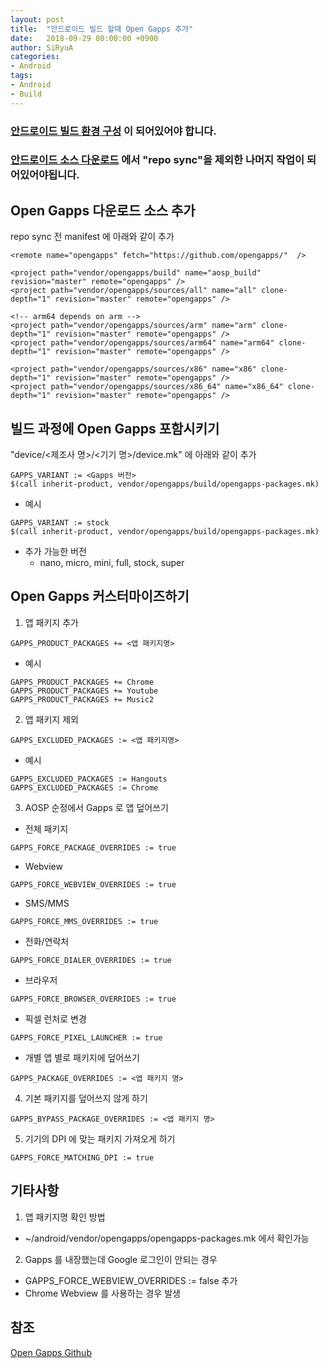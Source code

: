 ```yaml
---
layout: post
title:  "안드로이드 빌드 할때 Open Gapps 추가"
date:   2018-09-29 00:00:00 +0900
author: SiRyuA
categories:
- Android
tags:
- Android
- Build
---
```


### [안드로이드 빌드 환경 구성](/android/android-build-settings.html) 이 되어있어야 합니다.

### [안드로이드 소스 다운로드](/android/android-source-download.html) 에서 "repo sync"을 제외한 나머지 작업이 되어있어야됩니다.


## Open Gapps 다운로드 소스 추가
repo sync 전 manifest 에 아래와 같이 추가
~~~~
<remote name="opengapps" fetch="https://github.com/opengapps/"  />

<project path="vendor/opengapps/build" name="aosp_build" revision="master" remote="opengapps" />
<project path="vendor/opengapps/sources/all" name="all" clone-depth="1" revision="master" remote="opengapps" />

<!-- arm64 depends on arm -->
<project path="vendor/opengapps/sources/arm" name="arm" clone-depth="1" revision="master" remote="opengapps" />
<project path="vendor/opengapps/sources/arm64" name="arm64" clone-depth="1" revision="master" remote="opengapps" />

<project path="vendor/opengapps/sources/x86" name="x86" clone-depth="1" revision="master" remote="opengapps" />
<project path="vendor/opengapps/sources/x86_64" name="x86_64" clone-depth="1" revision="master" remote="opengapps" />
~~~~


## 빌드 과정에 Open Gapps 포함시키기
"device/<제조사 명>/<기기 명>/device.mk" 에 아래와 같이 추가
~~~~
GAPPS_VARIANT := <Gapps 버전>
$(call inherit-product, vendor/opengapps/build/opengapps-packages.mk)
~~~~
* 예시
~~~~
GAPPS_VARIANT := stock
$(call inherit-product, vendor/opengapps/build/opengapps-packages.mk)
~~~~
* 추가 가능한 버전
  * nano, micro, mini, full, stock, super


## Open Gapps 커스터마이즈하기
1. 앱 패키지 추가
~~~~
GAPPS_PRODUCT_PACKAGES += <앱 패키지명>
~~~~
 * 예시
 ~~~~
 GAPPS_PRODUCT_PACKAGES += Chrome
 GAPPS_PRODUCT_PACKAGES += Youtube
 GAPPS_PRODUCT_PACKAGES += Music2
 ~~~~
2. 앱 패키지 제외
~~~~
GAPPS_EXCLUDED_PACKAGES := <앱 패키지명>
~~~~
 * 예시
 ~~~~
 GAPPS_EXCLUDED_PACKAGES := Hangouts
 GAPPS_EXCLUDED_PACKAGES := Chrome
 ~~~~
3. AOSP 순정에서 Gapps 로 앱 덮어쓰기
 * 전체 패키지
 ~~~~
 GAPPS_FORCE_PACKAGE_OVERRIDES := true
 ~~~~
 * Webview
 ~~~~
 GAPPS_FORCE_WEBVIEW_OVERRIDES := true
 ~~~~
 * SMS/MMS
 ~~~~
 GAPPS_FORCE_MMS_OVERRIDES := true
 ~~~~
 * 전화/연락처
 ~~~~
 GAPPS_FORCE_DIALER_OVERRIDES := true
 ~~~~
 * 브라우저
 ~~~~
 GAPPS_FORCE_BROWSER_OVERRIDES := true
 ~~~~
 * 픽셀 런처로 변경
 ~~~~
 GAPPS_FORCE_PIXEL_LAUNCHER := true
 ~~~~
 * 개별 앱 별로 패키지에 덮어쓰기
 ~~~~
 GAPPS_PACKAGE_OVERRIDES := <앱 패키지 명>
 ~~~~
4. 기본 패키지를 덮어쓰지 않게 하기
~~~~
GAPPS_BYPASS_PACKAGE_OVERRIDES := <앱 패키지 명>
~~~~
5. 기기의 DPI 에 맞는 패키지 가져오게 하기
~~~~
GAPPS_FORCE_MATCHING_DPI := true
~~~~


## 기타사항
1. 앱 패키지명 확인 방법
  * ~/android/vendor/opengapps/opengapps-packages.mk 에서 확인가능
2. Gapps 를 내장했는데 Google 로그인이 안되는 경우
  * GAPPS_FORCE_WEBVIEW_OVERRIDES := false 추가
  * Chrome Webview 를 사용하는 경우 발생


## 참조
[Open Gapps Github](https://github.com/opengapps/aosp_build)
